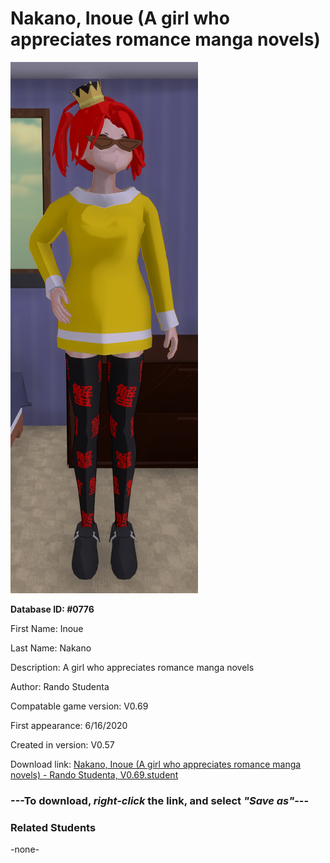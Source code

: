 # Nakano, Inoue (A girl who appreciates romance manga novels)

<img src="../../Files/Images/Nakano, Inoue (A girl who appreciates romance manga novels).png" title="Nakano, Inoue (A girl who appreciates romance manga novels) - Rando Studenta, V0.69">

**Database ID: #0776**

First Name: Inoue

Last Name: Nakano

Description: A girl who appreciates romance manga novels

Author: Rando Studenta

Compatable game version: V0.69

First appearance: 6/16/2020

Created in version: V0.57

Download link: <a href="https://raw.githubusercontent.com/Arbiter1223/Daigaku-Gurashi-Custom-Students/master/Files/Student%20Files/Nakano%2C%20Inoue%20(A%20girl%20who%20appreciates%20romance%20manga%20novels)%20-%20Rando%20Studenta%2C%20V0.69.student">Nakano, Inoue (A girl who appreciates romance manga novels) - Rando Studenta, V0.69.student</a>

### ---**To download, _right-click_ the link, and select _"Save as"_**---

### Related Students

-none-
